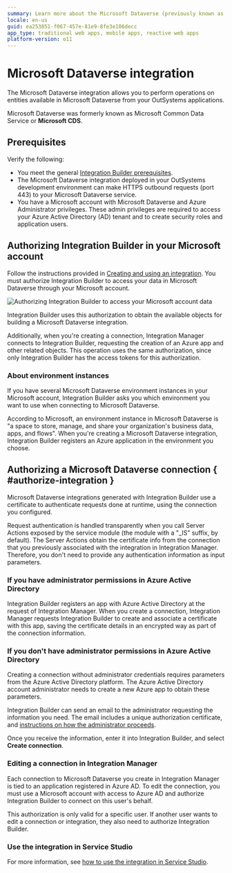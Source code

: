 ```yaml
---
summary: Learn more about the Microsoft Dataverse (previously known as Microsoft Common Data Service) integration.
locale: en-us
guid: ea253851-f067-457e-81e9-8fe3e106decc
app_type: traditional web apps, mobile apps, reactive web apps
platform-version: o11
---
```


# Microsoft Dataverse integration

The Microsoft Dataverse integration allows you to perform operations on entities available in Microsoft Dataverse from your OutSystems applications.

<div class="info" markdown="1">

Microsoft Dataverse was formerly known as Microsoft Common Data Service or **Microsoft CDS**.

</div>

## Prerequisites

Verify the following:

* You meet the general [Integration Builder prerequisites](../set-up.md#prerequisites).
* The Microsoft Dataverse integration deployed in your OutSystems development environment can make HTTPS outbound requests (port 443) to your Microsoft Dataverse service.
* You have a Microsoft account with Microsoft Dataverse and Azure Administrator privileges. These admin privileges are required to access your Azure Active Directory (AD) tenant and to create security roles and application users.

## Authorizing Integration Builder in your Microsoft account

Follow the instructions provided in [Creating and using an integration](../use.md#create-use). You must authorize Integration Builder to access your data in Microsoft Dataverse through your Microsoft account.

![Authorizing Integration Builder to access your Microsoft account data](images/ms-authorization-1.png)

Integration Builder uses this authorization to obtain the available objects for building a Microsoft Dataverse integration.

Additionally, when you're creating a connection, Integration Manager connects to Integration Builder, requesting the creation of an Azure app and other related objects. This operation uses the same authorization, since only Integration Builder has the access tokens for this authorization.

### About environment instances

If you have several Microsoft Dataverse environment instances in your Microsoft account, Integration Builder asks you which environment you want to use when connecting to Microsoft Dataverse.

According to Microsoft, an environment instance in Microsoft Dataverse is "a space to store, manage, and share your organization's business data, apps, and flows". When you're creating a Microsoft Dataverse integration, Integration Builder registers an Azure application in the environment you choose.

## Authorizing a Microsoft Dataverse connection { #authorize-integration }

Microsoft Dataverse integrations generated with Integration Builder use a certificate to authenticate requests done at runtime, using the connection you configured.

Request authentication is handled transparently when you call Server Actions exposed by the service module (the module with a "_IS" suffix, by default). The Server Actions obtain the certificate info from the connection that you previously associated with the integration in Integration Manager. Therefore, you don't need to provide any authentication information as input parameters.

### If you have administrator permissions in Azure Active Directory

Integration Builder registers an app with Azure Active Directory at the request of Integration Manager. When you create a connection, Integration Manager requests Integration Builder to create and associate a certificate with this app, saving the certificate details in an encrypted way as part of the connection information.

### If you don't have administrator permissions in Azure Active Directory

Creating a connection without administrator credentials requires parameters from the Azure Active Directory platform. The Azure Active Directory account administrator needs to create a new Azure app to obtain these parameters.

Integration Builder can send an email to the administrator requesting the information you need. The email includes a unique authorization certificate, and [instructions on how the administrator proceeds](how-register-ib-ms-sp-dv-d360.md).

Once you receive the information, enter it into Integration Builder, and select **Create connection**.

### Editing a connection in Integration Manager

Each connection to Microsoft Dataverse you create in Integration Manager is tied to an application registered in Azure AD. To edit the connection, you must use a Microsoft account with access to Azure AD and authorize Integration Builder to connect on this user's behalf.

This authorization is only valid for a specific user. If another user wants to edit a connection or integration, they also need to authorize Integration Builder.

### Use the integration in Service Studio

For more information, see [how to use the integration in Service Studio](../use.md#use).
